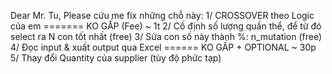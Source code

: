 Dear Mr. Tu,
Please cứu me fix những chỗ này:
1/ CROSSOVER theo Logic của em ======= KO GẤP (Fee) ~ 1t
2/ Cố định số lượng quần thể, để từ đó select ra N con tốt nhất (free)
3/ Sửa con số này thành %: n_mutation (free)
4/ Đọc input & xuất output qua Excel ====== KO GẤP + OPTIONAL ~ 30p
5/ Thay đổi Quantity của supplier (tùy độ phức tạp)